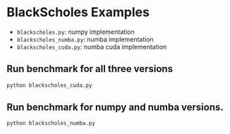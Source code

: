 # BlackScholes Examples

- `blackscholes.py`: numpy implementation
- `blackscholes_numba.py`: numba implementation
- `blackscholes_cuda.py`: numba cuda implementation


## Run benchmark for all three versions

```bash
python blackscholes_cuda.py
```

## Run benchmark for numpy and numba versions.

```bash
python blackscholes_numba.py
```


